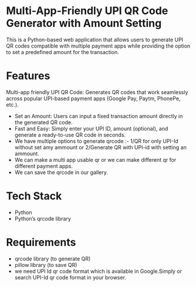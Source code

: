 # Multi-App-Friendly UPI QR Code Generator with Amount Setting
This is a Python-based web application that allows users to generate UPI QR codes compatible with multiple payment apps while providing the option to set a predefined amount for the transaction.

# Features
Multi-app friendly UPI QR Code: Generates QR codes that work seamlessly across popular UPI-based payment apps (Google Pay, Paytm, PhonePe, etc.).
- Set an Amount: Users can input a fixed transaction amount directly in the generated QR code.
- Fast and Easy: Simply enter your UPI ID, amount (optional), and generate a ready-to-use QR code in seconds.
- We have multiple options to generate qrcode :- 1/QR for only UPI-Id without set amy ammount or 2/Generate QR with UPI-id with setting an ammount.
- We can make a multi app usable qr or we can make different qr for different payment apps.
- We can save the qrcode in our gallery.
  
# Tech Stack
- Python
- Python’s qrcode library

# Requirements
- qrcode library (to generate QR)
- pillow library (to save QR)
- we need UPI Id qr code format which is available in Google.Simply or search UPI-Id qr code format in your browser.

